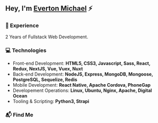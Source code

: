 ## Hey, I'm [Everton Michael](https://www.evertonmichael.dev) ⚡


### 💼 Experience
2 Years of Fullstack Web Development.

### 💻 Technologies
- Front-end Development: **HTML5, CSS3, Javascript, Sass, React, Redux, NextJS, Vue, Vuex, Nuxt**
- Back-end Development: **NodeJS, Express, MongoDB, Mongoose, PostgreSQL, Sequelize, Redis**
- Mobile Development: **React Native, Apache Cordova, PhoneGap**
- Developement Operations: **Linux, Ubuntu, Nginx, Apache, Digital Ocean**
- Tooling & Scripting: **Python3, Strapi**

### 📬 Find Me 
